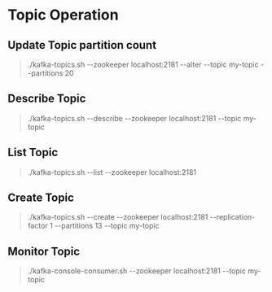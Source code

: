 # Topic Operation
## Update Topic partition count
> ./kafka-topics.sh --zookeeper localhost:2181 --alter --topic my-topic --partitions 20

## Describe Topic
> ./kafka-topics.sh --describe --zookeeper localhost:2181 --topic my-topic

## List Topic
> ./kafka-topics.sh --list --zookeeper localhost:2181

## Create Topic
> ./kafka-topics.sh --create --zookeeper localhost:2181 --replication-factor 1 --partitions 13 --topic my-topic

## Monitor Topic
> ./kafka-console-consumer.sh --zookeeper localhost:2181 --topic my-topic	

